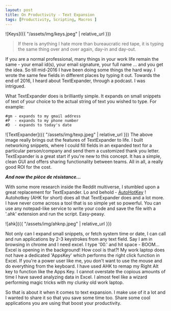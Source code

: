 ```yaml
---
layout: post
title: On Productivity - Text Expansion
tags: [Productivity, Scripting, Macros ]
---
```

![Keys]({{ "/assets/img/keys.jpeg" | relative_url }})
  > If there is anything I hate more than bureaucratic red tape, it is typing the same thing over and over again, day-in and day-out.

If you are a normal professional, many things in your work life remain the same - your email id(s), your email signature, your full name ... and you get the idea. So till mid-2016 I have been doing some things the hard way. I wrote the same few fields in different places by typing it out. Towards the end of 2016, I heard about TextExpander, through a podcast. I was intrigued.

What TextExpander does is brilliantly simple. It expands on small snippets of text of your choice to the actual string of text you wished to type. For example:

```
#gm - expands to my gmail address
#P  - expands to my phone number
#D  - expands to today's date
```
![TextExpander]({{ "/assets/img/texp.jpeg" | relative_url }})
The above image really brings out the features of TextExpander to life. I built networking snippets, where I could fill fields in an expanded text for a particular person/company and send them a customized thank you letter. TextExpander is a great start if you're new to this concept. It has a simple, clean GUI and offers sharing functionality between teams. All in all, a really good ROI for the cost.

***And now the pièce de résistance...***

With some more research inside the Reddit multiverse, I stumbled upon a great replacement for TextExpander. Lo and behold - [AutoHotKey](https://www.autohotkey.com/) ! Autohotkey (AHK for short) does all that TextExpander does and a lot more. I have never come across a tool that is so simple yet so powerful. You can use any notepad-like service to write your code and save the file with a '.ahk' extension and run the script. Easy-peasy.

![ahk]({{ "/assets/img/ahknp.jpeg" | relative_url }})

Not only can I expand small snippets, or fetch system time or date, I can call and run applications by 2-3 keystrokes from any text field. Say I am in browsing in chrome and I need excel. I type '00.' and hit space - BOOM... Excel is opening in the background! How cool is that?! My work laptop does not have a dedicated 'AppsKey' which performs the right click function in Excel. If you're a power user like me, you don't want to use the mouse and do everything from the keyboard. I have used AHK to remap my Right Alt key to function like the Apps Key. I cannot overstate the copious amounts of time I have saved analyzing data in Excel. I almost feel like a wizard performing magic tricks with my clunky old work laptop.

So that is about it when it comes to text expansion. I make use of it a lot and I wanted to share it so that you save some time too. Share some cool applications you are using that boost your productivity.
